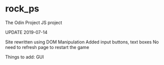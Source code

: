 # rock_ps
The Odin Project JS project

UPDATE 2019-07-14

Site rewritten using DOM Manipulation
Added input buttons, text boxes
No need to refresh page to restart the game

Things to add:
GUI
